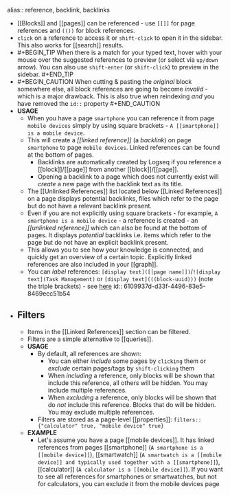 alias:: reference, backlink, backlinks

- [[Blocks]] and [[pages]] can be referenced - use `[[]]` for page references and `(())` for block references.
- `click` on a reference to access it or `shift-click` to open it in the sidebar. This also works for [[search]] results.
-
  #+BEGIN_TIP
  When there is a match for your typed text, hover with your mouse over the suggested references to preview (or select via `up/down` arrow). You can also use `shift-enter` (or `shift-click`) to preview in the sidebar.
  #+END_TIP
-
  #+BEGIN_CAUTION
  When cutting & pasting the _original_ block somewhere else, all block references are going to become _invalid_ - which is a major drawback. This is also true when reindexing _and_ you have removed the `id::` property
  #+END_CAUTION
- **USAGE**
	- When you have a page `smartphone` you can reference it from page `mobile devices` simply by using square brackets - `A [[smartphone]] is a mobile device`.
	- This will create a _[[linked reference]]_ (a _backlink_) on page `smartphone` to page `mobile devices`. Linked references can be found at the bottom of pages.
		- Backlinks are automatically created by Logseq if you reference a [[block]]/[[page]] from another [[block]]/[[page]].
		- Opening a backlink to a page which does not currently exist will _create_ a new page with the backlink text as its title.
	- The [[Unlinked References]] list located below [[Linked References]] on a page displays potential backlinks, files which refer to the page but do not have a relevant backlink present.
	- Even if you are not explicitly using square brackets - for example, `A smartphone is a mobile device` - a reference is created - an _[[unlinked reference]]_ which can also be found at the bottom of pages. It displays _potential_ backlinks i.e. items which refer to the page but do not have an explicit backlink present.
	- This allows you to see how your knowledge is connected, and quickly get an overview of a certain topic. Explicitly linked references are also included in your [[graph]].
	- You can *label* references: `[display text]([[page name]])`/`![display text](Task Management)` or `[display text](((block-uuid)))` (note the triple brackets) - see [here](((612a2437-103f-4c3f-bd99-2a98a462b6c2)))
	  id:: 6109937d-d33f-4496-83e5-8469ecc51b54
- ## Filters
	- Items in the [[Linked References]] section can be filtered.
	- Filters are a simple alternative to [[queries]].
	- **USAGE**
		- By default, all references are shown:
			- You can either _include_ some pages by `clicking` them or _exclude_ certain pages/tags by `shift-clicking` them
			- When _including_ a reference, only blocks will be shown that include this reference, all others will be hidden. You may include multiple references.
			- When _excluding_ a reference, only blocks will be shown that do _not_ include this reference. Blocks that do will be hidden. You may exclude multiple references.
		- Filters are stored as a page-level [[properties]]: `filters:: {"calculator" true, "mobile device" true}`
	- **EXAMPLE**
		- Let's assume you have a page [[mobile devices]]. It has linked references from pages [[smartphone]] (`A smartphone is a [[mobile device]]`), [[smartwatch]] (`A smartwatch is a [[mobile device]] and typically used together with a [[smartphone]]`), [[calculator]] (`A calculator is a [[mobile device]]`).  If you want to see all references for smartphones or smartwatches, but not for calculators, you can exclude it from the mobile devices page